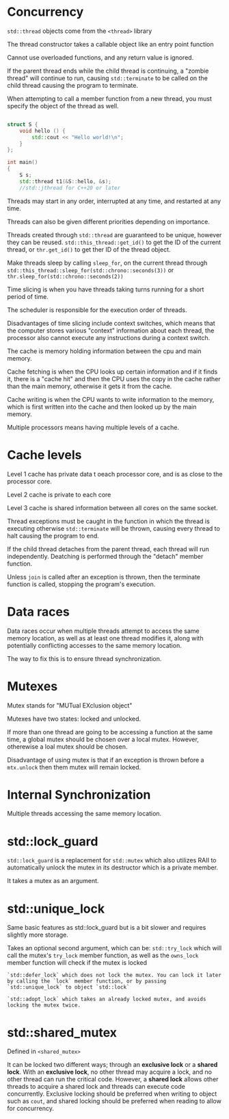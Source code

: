 # Concurrency

`std::thread` objects come from the `<thread>` library

The thread constructor takes a callable object like an entry point function

Cannot use overloaded functions, and any return value is ignored.

If the parent thread ends while the child thread is continuing, a "zombie thread" will continue to run, causing `std::terminate` to be called on the child thread causing the program to terminate.

When attempting to call a member function from a new thread, you must specify the object of the thread as well.

```cpp

struct S {
    void hello () {
        std::cout << "Hello world!\n";
    }
};

int main()
{
    S s;
    std::thread t1(&S::hello, &s);
    //std::jthread for C++20 or later
```

Threads may start in any order, interrupted at any time, and restarted at any time.

Threads can also be given different priorities depending on importance.

Threads created through `std::thread` are guaranteed to be unique, however they can be reused. `std::this_thread::get_id()` to get the ID of the current thread, or `thr.get_id()` to get ther ID of the thread object.

Make threads sleep by calling `sleep_for`, on the current thread through `std::this_thread::sleep_for(std::chrono::seconds(3))` or `thr.sleep_for(std::chrono::seconds(2))`

Time slicing is when you have threads taking turns running for a short period of time.

The scheduler is responsible for the execution order of threads.

Disadvantages of time slicing include context switches, which means that the computer stores various "context" information about each thread, the processor also cannot execute any instructions during a context switch.

The cache is memory holding information between the cpu and main memory.

Cache fetching is when the CPU looks up certain information and if it finds it, there is a "cache hit" and then the CPU uses the copy in the cache rather than the main memory, otherwise it gets it from the cache.

Cache writing is when the CPU wants to write information to the memory, which is first written into the cache and then looked up by the main memory.

Multiple processors means having multiple levels of a cache.


# Cache levels

Level 1 cache has private data t oeach processor core, and is as close to the processor core.

Level 2 cache is private to each core

Level 3 cache is shared information between all cores on the same socket.

Thread exceptions must be caught in the function in which the thread is executing otherwise `std::terminate` will be thrown, causing every thread to halt causing the program to end.

If the child thread detaches from the parent thread, each thread will run independently. Deatching is performed through the "detach" member function.

Unless `join` is called after an exception is thrown, then the terminate function is called, stopping the program's execution.


# Data races

Data races occur when multiple threads attempt to access the same memory location, as well as at least one thread modifies it, along with potentially conflicting accesses to the same memory location.

The way to fix this is to ensure thread synchronization.


# Mutexes

Mutex stands for "MUTual EXclusion object"

Mutexes have two states: locked and unlocked.

If more than one thread are going to be accessing a function at the same time, a global mutex should be chosen over a local mutex. However, otherewise a loal mutex should be chosen.

Disadvantage of using mutex is that if an exception is thrown before a `mtx.unlock` then them mutex will remain locked.


# Internal Synchronization

Multiple threads accessing the same memory location.

 
# std::lock_guard

 `std::lock_guard` is a replacement for `std::mutex` which also utilizes RAII to automatically unlock the mutex in its destructor which is a private member.

It takes a mutex as an argument.


# std::unique_lock

Same basic features as std::lock_guard but is a bit slower and requires slightly more storage.

Takes an optional second argument, which can be:
    `std::try_lock` which will call the mutex's `try_lock` member function, as well as the `owns_lock` member function will check if the mutex is locked
    
    `std::defer_lock` which does not lock the mutex. You can lock it later by calling the `lock` member function, or by passing `std::unique_lock` to object `std::lock`

    `std::adopt_lock` which takes an already locked mutex, and avoids locking the mutex twice.


# std::shared_mutex

Defined in `<shared_mutex>`

It can be locked two different ways; through an **exclusive lock** or a **shared lock**. With an **exclusive lock**, no other thread may acquire a lock, and no other thread can run the critical code. However, a **shared lock** allows other threads to acquire a shared lock and threads can execute code concurrently. Exclusive locking should be preferred when writing to object such as `cout`, and shared locking should be preferred when reading to allow for concurrency.

